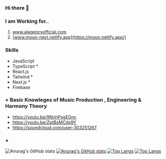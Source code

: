 ### Hi there 👋

<!--
**JinhyukKo/JinhyukKo** is a ✨ _special_ ✨ repository because its `README.md` (this file) appears on your GitHub profile.

Here are some ideas to get you started:

- 🔭 I’m currently working on ...
- 🌱 I’m currently learning ...
- 👯 I’m looking to collaborate on ...
- 🤔 I’m looking for help with ...
- 💬 Ask me about ...
- 📫 How to reach me: ...
- 😄 Pronouns: ...
- ⚡ Fun fact: ...
-->

### I am Working for.. 
 1. www.alagencyofficial.com
 2. [www.moun-next.netlify.app](https://moun.netlify.app/)


### Skills
- JavaScript
- TypeScript *
- React.js
- Tailwind *
- Next.js *
- Firebase

### + Basic Knowleges of Music Production , Engineering & Harmony Theory
- https://youtu.be/9NnhPsgEGnc
- https://youtu.be/ZptBsMCdx9Y
- https://soundcloud.com/user-303251267
### + 

![Anurag's GitHub stats](https://github-readme-stats.vercel.app/api?username=JinhyukKo&show=reviews,discussions_started,discussions_answered,prs_merged,prs_merged_percentage)
[![Anurag's GitHub stats](https://github-readme-stats.vercel.app/api?username=JinhyukKo)](https://github.com/anuraghazra/github-readme-stats)
[![Top Langs](https://github-readme-stats.vercel.app/api/top-langs/?username=JinhyukKo)](https://github.com/anuraghazra/github-readme-stats)
[![Top Langs](https://github-readme-stats.vercel.app/api/top-langs/?username=JinhyukKo&layout=donut)](https://github.com/anuraghazra/github-readme-stats)
